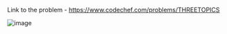 Link to the problem - https://www.codechef.com/problems/THREETOPICS


![image](https://user-images.githubusercontent.com/57552973/223771611-9fa0bfec-8fb9-4b07-b27e-d14665f25ee7.png)
